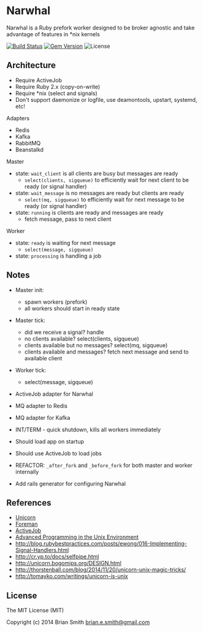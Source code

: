 Narwhal
=======

Narwhal is a Ruby prefork worker designed to be broker agnostic and take advantage of features in \*nix kernels

[![Build Status](https://travis-ci.org/Lytol/narwhal.svg?branch=master)](https://travis-ci.org/Lytol/narwhal)
[![Gem Version](https://img.shields.io/gem/v/narwhal.svg)](https://rubygems.org/gems/narwhal)
![License](http://img.shields.io/badge/license-MIT-blue.svg)


Architecture
------------

- Require ActiveJob
- Require Ruby 2.x (copy-on-write)
- Require \*nix (select and signals)
- Don't support daemonize or logfile, use deamontools, upstart, systemd, etc!

Adapters
  * Redis
  * Kafka
  * RabbitMQ
  * Beanstalkd


Master
  * state: `wait_client` is all clients are busy but messages are ready
    - `select(clients, sigqueue)` to efficiently wait for next client to be ready (or signal handler)
  * state: `wait_message` is no messages are ready but clients are ready
    - `select(mq, sigqueue)` to efficiently wait for next message to be ready (or signal handler)
  * state: `running` is clients are ready and messages are ready
    - fetch message, pass to next client

Worker
  * state: `ready` is waiting for next message
      - `select(message, sigqueue)`
  * state: `processing` is handling a job


Notes
-----

* Master init:
  - spawn workers (prefork)
  - all workers should start in ready state

* Master tick:
  - did we receive a signal? handle
  - no clients available? select(clients, sigqueue)
  - clients available but no messages? select(mq, sigqueue)
  - clients available and messages? fetch next message and send to available client

* Worker tick:
  - select(message, sigqueue)

* ActiveJob adapter for Narwhal
* MQ adapter to Redis
* MQ adapter for Kafka
* INT/TERM - quick shutdown, kills all workers immediately
* Should load app on startup
* Should use ActiveJob to load jobs
* REFACTOR: `_after_fork` and `_before_fork` for both master and worker internally
* Add rails generator for configuring Narwhal


References
----------

* [Unicorn](http://unicorn.bogomips.org/)
* [Foreman](http://ddollar.github.io/foreman/)
* [ActiveJob](http://edgeguides.rubyonrails.org/active_job_basics.html)
* [Advanced Programming in the Unix Environment](http://www.amazon.com/Advanced-Programming-UNIX-Environment-Edition/dp/0321637739)
* http://blog.rubybestpractices.com/posts/ewong/016-Implementing-Signal-Handlers.html
* http://cr.yp.to/docs/selfpipe.html
* http://unicorn.bogomips.org/DESIGN.html
* http://thorstenball.com/blog/2014/11/20/unicorn-unix-magic-tricks/
* http://tomayko.com/writings/unicorn-is-unix


License
-------

The MIT License (MIT)

Copyright (c) 2014 Brian Smith <brian.e.smith@gmail.com>
